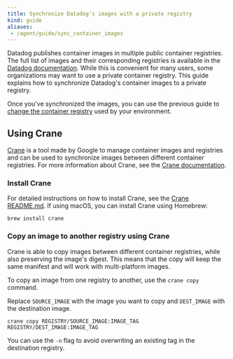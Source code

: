 ```yaml
---
title: Synchronize Datadog's images with a private registry
kind: guide
aliases:
 - /agent/guide/sync_container_images
---
```


Datadog publishes container images in multiple public container registries. The full list of images and their corresponding registries is available in the [Datadog documentation][1].
While this is convenient for many users, some organizations may want to use a private container registry. This guide explains how to synchronize Datadog's container images to a private registry.

Once you've synchronized the images, you can use the previous guide to [change the container registry][1] used by your environment.

## Using Crane

[Crane][2] is a tool made by Google to manage container images and registries and can be used to synchronize images between different container registries.
For more information about Crane, see the [Crane documentation][3].

### Install Crane

For detailed instructions on how to install Crane, see the [Crane README.md][2].
If using macOS, you can install Crane using Homebrew:

```shell
brew install crane
```

### Copy an image to another registry using Crane

Crane is able to copy images between different container registries, while also preserving the image's digest.
This means that the copy will keep the same manifest and will work with multi-platform images.

To copy an image from one registry to another, use the `crane copy` command.

Replace `SOURCE_IMAGE` with the image you want to copy and `DEST_IMAGE` with the destination image.
```shell
crane copy REGISTRY/SOURCE_IMAGE:IMAGE_TAG REGISTRY/DEST_IMAGE:IMAGE_TAG
```

You can use the `-n` flag to avoid overwriting an existing tag in the destination registry.

[1]: https://docs.datadoghq.com/containers/guide/changing_container_registry/
[2]: https://github.com/google/go-containerregistry/tree/main/cmd/crane
[3]: https://github.com/google/go-containerregistry/blob/main/cmd/crane/doc/crane.md
